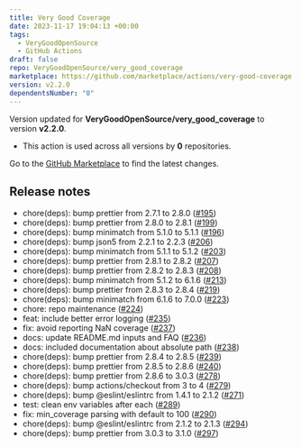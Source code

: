 ```yaml
---
title: Very Good Coverage
date: 2023-11-17 19:04:13 +00:00
tags:
  - VeryGoodOpenSource
  - GitHub Actions
draft: false
repo: VeryGoodOpenSource/very_good_coverage
marketplace: https://github.com/marketplace/actions/very-good-coverage
version: v2.2.0
dependentsNumber: "0"
---
```



Version updated for **VeryGoodOpenSource/very_good_coverage** to version **v2.2.0**.
- This action is used across all versions by **0** repositories.

Go to the [GitHub Marketplace](https://github.com/marketplace/actions/very-good-coverage) to find the latest changes.

## Release notes

- chore(deps): bump prettier from 2.7.1 to 2.8.0 ([#195](https://github.com/VeryGoodOpenSource/very_good_coverage/pull/195))
- chore(deps): bump prettier from 2.8.0 to 2.8.1 ([#199](https://github.com/VeryGoodOpenSource/very_good_coverage/pull/199))
- chore(deps): bump minimatch from 5.1.0 to 5.1.1 ([#196](https://github.com/VeryGoodOpenSource/very_good_coverage/pull/196))
- chore(deps): bump json5 from 2.2.1 to 2.2.3 ([#206](https://github.com/VeryGoodOpenSource/very_good_coverage/pull/206))
- chore(deps): bump minimatch from 5.1.1 to 5.1.2 ([#203](https://github.com/VeryGoodOpenSource/very_good_coverage/pull/203))
- chore(deps): bump prettier from 2.8.1 to 2.8.2 ([#207](https://github.com/VeryGoodOpenSource/very_good_coverage/pull/207))
- chore(deps): bump prettier from 2.8.2 to 2.8.3 ([#208](https://github.com/VeryGoodOpenSource/very_good_coverage/pull/208))
- chore(deps): bump minimatch from 5.1.2 to 6.1.6 ([#213](https://github.com/VeryGoodOpenSource/very_good_coverage/pull/213))
- chore(deps): bump prettier from 2.8.3 to 2.8.4 ([#219](https://github.com/VeryGoodOpenSource/very_good_coverage/pull/219))
- chore(deps): bump minimatch from 6.1.6 to 7.0.0 ([#223](https://github.com/VeryGoodOpenSource/very_good_coverage/pull/223))
- chore: repo maintenance ([#224](https://github.com/VeryGoodOpenSource/very_good_coverage/pull/224))
- feat: include better error logging ([#235](https://github.com/VeryGoodOpenSource/very_good_coverage/pull/235))
- fix: avoid reporting NaN coverage ([#237](https://github.com/VeryGoodOpenSource/very_good_coverage/pull/237))
- docs: update README.md inputs and FAQ ([#236](https://github.com/VeryGoodOpenSource/very_good_coverage/pull/236))
- docs: included documentation about absolute path ([#238](https://github.com/VeryGoodOpenSource/very_good_coverage/pull/238))
- chore(deps): bump prettier from 2.8.4 to 2.8.5 ([#239](https://github.com/VeryGoodOpenSource/very_good_coverage/pull/239))
- chore(deps): bump prettier from 2.8.5 to 2.8.6 ([#240](https://github.com/VeryGoodOpenSource/very_good_coverage/pull/240))
- chore(deps): bump prettier from 2.8.6 to 3.0.3 ([#278](https://github.com/VeryGoodOpenSource/very_good_coverage/pull/278))
- chore(deps): bump actions/checkout from 3 to 4 ([#279](https://github.com/VeryGoodOpenSource/very_good_coverage/pull/279))
- chore(deps): bump @eslint/eslintrc from 1.4.1 to 2.1.2 ([#271](https://github.com/VeryGoodOpenSource/very_good_coverage/pull/271))
- test: clean env variables after each ([#289](https://github.com/VeryGoodOpenSource/very_good_coverage/pull/289))
- fix: min_coverage parsing with default to 100 ([#290](https://github.com/VeryGoodOpenSource/very_good_coverage/pull/290))
- chore(deps): bump @eslint/eslintrc from 2.1.2 to 2.1.3 ([#294](https://github.com/VeryGoodOpenSource/very_good_coverage/pull/294))
- chore(deps): bump prettier from 3.0.3 to 3.1.0 ([#297](https://github.com/VeryGoodOpenSource/very_good_coverage/pull/297))
